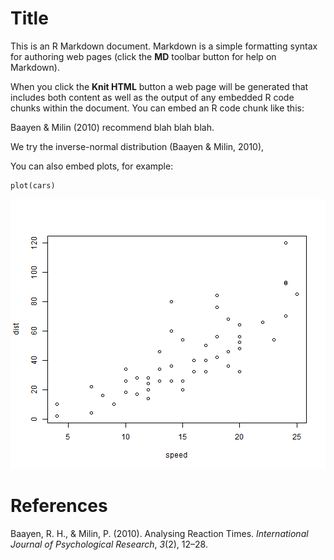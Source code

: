 Title
=====

This is an R Markdown document. Markdown is a simple formatting syntax for authoring web pages (click the **MD** toolbar button for help on Markdown).

When you click the **Knit HTML** button a web page will be generated that includes both content as well as the output of any embedded R code chunks within the document. You can embed an R code chunk like this:

Baayen & Milin (2010) recommend blah blah blah.

We try the inverse-normal distribution (Baayen & Milin, 2010),

You can also embed plots, for example:

~~~~ {.r}
plot(cars)
~~~~

![plot of chunk unnamed-chunk-2](figure/unnamed-chunk-2.png)

References
==========

Baayen, R. H., & Milin, P. (2010). Analysing Reaction Times. *International Journal of Psychological Research*, *3*(2), 12–28.
